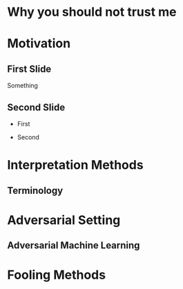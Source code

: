 # Why you should not trust me

# Motivation

## First Slide

Something

## Second Slide

- First

* Second

# Interpretation Methods

## Terminology

# Adversarial Setting

## Adversarial Machine Learning

# Fooling Methods
